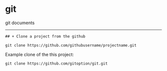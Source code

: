 # git
git documents

***
```diff
## + Clone a project from the github
```
`git clone https://github.com/githubusername/projectname.git`

Example clone of the this project:


`git clone https://github.com/gitoption/git.git`

